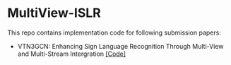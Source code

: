 # MultiView-ISLR

This repo contains implementation code for following submission papers:
- VTN3GCN: Enhancing Sign Language Recognition Through Multi-View and Multi-Stream Intergration [[Code]](https://github.com/fossbk/MultiView-ISLR/tree/main/VTN3GCN) 
